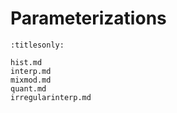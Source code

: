 # Parameterizations

```{toctree}
:titlesonly:

hist.md
interp.md
mixmod.md
quant.md
irregularinterp.md

```
